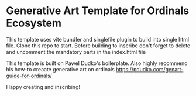 Generative Art Template for Ordinals Ecosystem
==============================================
This template uses vite bundler and singlefile plugin to build into single html file.
Clone this repo to start.
Before building to inscribe don't forget to delete and uncomment the mandatory parts in the index.html file

This template is built on Pawel Dudko's boilerplate. 
Also highly recommend his how-to creaate generative art on ordinals 
https://pdudko.com/genart-guide-for-ordinals/

Happy creating and inscribing!

